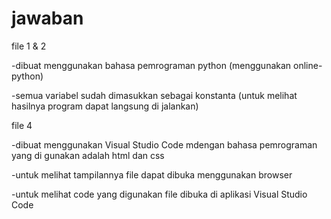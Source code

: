 # jawaban
file 1 & 2 

-dibuat menggunakan bahasa pemrograman python (menggunakan online-python)

-semua variabel sudah dimasukkan sebagai konstanta (untuk melihat hasilnya program dapat langsung di jalankan)

file 4

-dibuat menggunakan Visual Studio Code mdengan bahasa pemrograman yang di gunakan adalah html dan css

-untuk melihat tampilannya file dapat dibuka menggunakan browser

-untuk melihat code yang digunakan file dibuka di aplikasi Visual Studio Code
